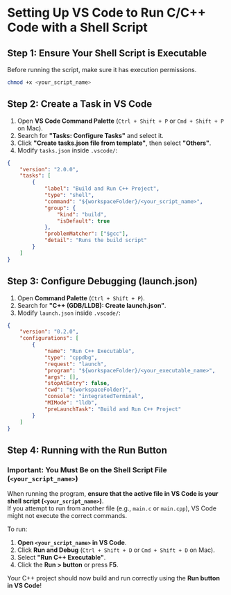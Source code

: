 
# Setting Up VS Code to Run C/C++ Code with a Shell Script

## Step 1: Ensure Your Shell Script is Executable
Before running the script, make sure it has execution permissions.

```bash
chmod +x <your_script_name>
```

## Step 2: Create a Task in VS Code
1. Open **VS Code Command Palette** (`Ctrl + Shift + P` or `Cmd + Shift + P` on Mac).
2. Search for **"Tasks: Configure Tasks"** and select it.
3. Click **"Create tasks.json file from template"**, then select **"Others"**.
4. Modify `tasks.json` inside `.vscode/`:

```json
{
    "version": "2.0.0",
    "tasks": [
        {
            "label": "Build and Run C++ Project",
            "type": "shell",
            "command": "${workspaceFolder}/<your_script_name>",
            "group": {
                "kind": "build",
                "isDefault": true
            },
            "problemMatcher": ["$gcc"],
            "detail": "Runs the build script"
        }
    ]
}
```

## Step 3: Configure Debugging (launch.json)
1. Open **Command Palette** (`Ctrl + Shift + P`).
2. Search for **"C++ (GDB/LLDB): Create launch.json"**.
3. Modify `launch.json` inside `.vscode/`:

```json
{
    "version": "0.2.0",
    "configurations": [
        {
            "name": "Run C++ Executable",
            "type": "cppdbg",
            "request": "launch",
            "program": "${workspaceFolder}/<your_executable_name>",
            "args": [],
            "stopAtEntry": false,
            "cwd": "${workspaceFolder}",
            "console": "integratedTerminal",
            "MIMode": "lldb", 
            "preLaunchTask": "Build and Run C++ Project"
        }
    ]
}
```

## Step 4: Running with the Run Button

### **Important: You Must Be on the Shell Script File (`<your_script_name>`)**
When running the program, **ensure that the active file in VS Code is your shell script (`<your_script_name>`)**.  
If you attempt to run from another file (e.g., `main.c` or `main.cpp`), VS Code might not execute the correct commands.

To run:
1. **Open `<your_script_name>` in VS Code**.
2. Click **Run and Debug** (`Ctrl + Shift + D` or `Cmd + Shift + D` on Mac).
3. Select **"Run C++ Executable"**.
4. Click the **Run > button** or press **F5**.

Your C++ project should now build and run correctly using the **Run button in VS Code**!

